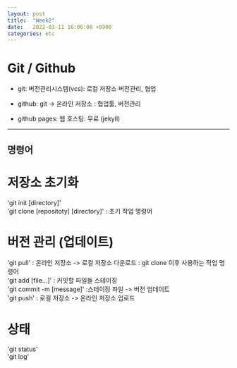 ```yaml
---
layout: post
title:  "Week2"
date:   2022-03-11 16:06:00 +0900
categories: etc
---
```

# Git / Github
* git: 버전관리시스템(vcs): 로컬 저장소 버전관리, 협업  
* github: git -> 온라인 저장소 : 협업툴, 버전관리  

* github pages: 웹 호스팅: 무료 (jekyll)  

---
## 명령어

# 저장소 초기화
'git init [directory]'  
'git clone [repositoty] [directory]' : 초기 작업 명령어  

# 버전 관리 (업데이트)
'git pull' : 온라인 저장소 -> 로컬 저장소 다운로드 : git clone 이후 사용하는 작업 명령어  
'git add [file...]' : 커밋할 파일들 스테이징  
'git commit -m [message]' :스테이징 파일  -> 버전 업데이트  
'git push' : 로컬 저장소 -> 온라인 저장소 업로드  

# 상태
'git status'  
'git log'  